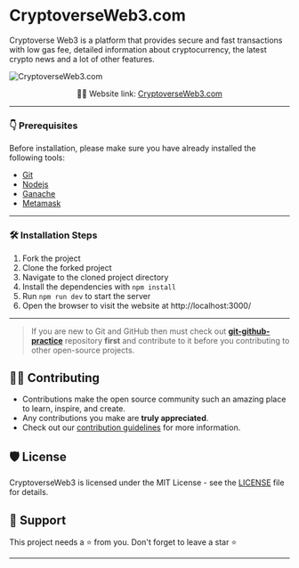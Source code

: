 # CryptoverseWeb3.com

Cryptoverse Web3 is a platform that provides secure and fast transactions with low gas fee, detailed information about cryptocurrency, the latest crypto news and a lot of other features.

![CryptoverseWeb3.com](https://user-images.githubusercontent.com/44284877/180280558-49b53297-b1f9-4839-b082-e7d95d716291.png)

<p align="center">
    👨‍💻 Website link:
    <a href="https://cryptoverseweb3.com"> CryptoverseWeb3.com </a>
</p>

---

### 👇 Prerequisites

Before installation, please make sure you have already installed the following tools:
- [Git](https://git-scm.com/downloads)
- [Nodejs](https://nodejs.org/en/download/)
- [Ganache](https://trufflesuite.com/ganache/)
- [Metamask](https://metamask.io/)

---

### 🛠️ Installation Steps

1. Fork the project
2. Clone the forked project
3. Navigate to the cloned project directory
4. Install the dependencies with `npm install`
5. Run `npm run dev` to start the server
6. Open the browser to visit the website at http://localhost:3000/

---

> If you are new to Git and GitHub then must check out **[git-github-practice](https://github.com/cryptoverseWeb3/git-github-practice)** repository **first** and contribute to it before you contributing to other open-source projects.

## 👨‍💻 Contributing

- Contributions make the open source community such an amazing place to learn, inspire, and create.
- Any contributions you make are **truly appreciated**.
- Check out our [contribution guidelines](/CONTRIBUTING.md) for more information.

## 🛡️ License

CryptoverseWeb3 is licensed under the MIT License - see the [LICENSE](LICENSE) file for details.

## 🙏 Support

This project needs a ⭐️ from you. Don't forget to leave a star ⭐️

---
